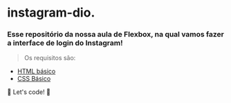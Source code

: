 # instagram-dio.



### Esse repositório da nossa aula de Flexbox, na qual vamos fazer a interface de login do Instagram!

> Os requisitos são:

* [HTML básico](https://www.w3schools.com/html/)
* [CSS Básico](https://developer.mozilla.org/pt-BR/docs/Web/CSS) 

🚀 Let's code! 🚀
 
